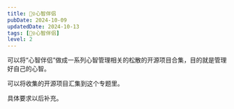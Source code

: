 ```yaml
---
title: 🧚‍♀️心智伴侣
pubDate: 2024-10-09
updatedDate: 2024-10-13
tags: [🧚‍♀️心智伴侣]
level: 2
---
```


可以将“心智伴侣”做成一系列心智管理相关的松散的开源项目合集，目的就是管理好自己的心智。

可以将收集的开源项目汇集到这个专题里。

具体要求以后补充。
